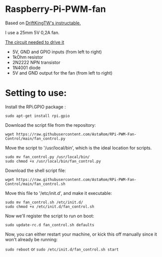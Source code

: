 # Raspberry-Pi-PWM-fan
Based on [DriftKingTW's instructable.](https://github.com/DriftKingTW/Raspberry-Pi-PWM-Fan-Control) 

I use a 25mm 5V 0,2A fan.

[The circuit needed to drive it](https://github.com/AstaRom/RPi-PWM-Fan-Control/raw/main/fan_circuit%20%5Bpwm%5D.png)
* 5V, GND and GPIO inputs (from left to right)
* 1kOhm resistor
* 2N2222 NPN transistor
* 1N4001 diode
* 5V and GND output for the fan (from left to right)

# Setting to use:

Install the RPi.GPIO package :

`sudo apt-get install rpi.gpio`

Download the script file from the repository:

`wget https://raw.githubusercontent.com/AstaRom/RPi-PWM-Fan-Control/main/fan_control.py`

Move the script to '/usr/local/bin', which is the ideal location for scripts.

`sudo mv fan_control.py /usr/local/bin/`  
`sudo chmod +x /usr/local/bin/fan_control.py`

Download the shell script file:

`wget https://raw.githubusercontent.com/AstaRom/RPi-PWM-Fan-Control/main/fan_control.sh`

Move this file to '/etc/init.d', and make it executable:

`sudo mv fan_control.sh /etc/init.d/`  
`sudo chmod +x /etc/init.d/fan_control.sh`

Now we'll register the script to run on boot:

`sudo update-rc.d fan_control.sh defaults`

Now, you can either restart your machine, or kick this off manually since it won't already be running:

`sudo reboot` or `sudo /etc/init.d/fan_control.sh start`
